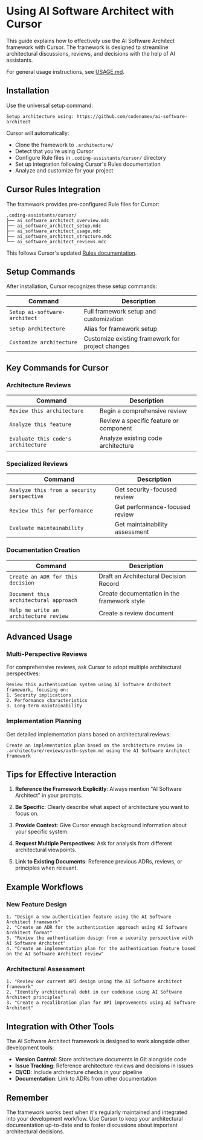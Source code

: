 # Using AI Software Architect with Cursor

This guide explains how to effectively use the AI Software Architect framework with Cursor. The framework is designed to streamline architectural discussions, reviews, and decisions with the help of AI assistants.

For general usage instructions, see [USAGE.md](USAGE.md).

## Installation

Use the universal setup command:

```
Setup architecture using: https://github.com/codenamev/ai-software-architect
```

Cursor will automatically:
- Clone the framework to `.architecture/`
- Detect that you're using Cursor
- Configure Rule files in `.coding-assistants/cursor/` directory
- Set up integration following Cursor's Rules documentation
- Analyze and customize for your project

## Cursor Rules Integration

The framework provides pre-configured Rule files for Cursor:

```
.coding-assistants/cursor/
├── ai_software_architect_overview.mdc
├── ai_software_architect_setup.mdc
├── ai_software_architect_usage.mdc
├── ai_software_architect_structure.mdc
└── ai_software_architect_reviews.mdc
```

This follows Cursor's updated [Rules documentation](https://docs.cursor.com/context/rules).

## Setup Commands

After installation, Cursor recognizes these setup commands:

| Command | Description |
|---------|-------------|
| `Setup ai-software-architect` | Full framework setup and customization |
| `Setup architecture` | Alias for framework setup |
| `Customize architecture` | Customize existing framework for project changes |

## Key Commands for Cursor

### Architecture Reviews

| Command | Description |
|---------|-------------|
| `Review this architecture` | Begin a comprehensive review |
| `Analyze this feature` | Review a specific feature or component |
| `Evaluate this code's architecture` | Analyze existing code architecture |

### Specialized Reviews

| Command | Description |
|---------|-------------|
| `Analyze this from a security perspective` | Get security-focused review |
| `Review this for performance` | Get performance-focused review |
| `Evaluate maintainability` | Get maintainability assessment |

### Documentation Creation

| Command | Description |
|---------|-------------|
| `Create an ADR for this decision` | Draft an Architectural Decision Record |
| `Document this architectural approach` | Create documentation in the framework style |
| `Help me write an architecture review` | Create a review document |

## Advanced Usage

### Multi-Perspective Reviews

For comprehensive reviews, ask Cursor to adopt multiple architectural perspectives:

```
Review this authentication system using AI Software Architect framework, focusing on:
1. Security implications
2. Performance characteristics 
3. Long-term maintainability
```

### Implementation Planning

Get detailed implementation plans based on architectural reviews:

```
Create an implementation plan based on the architecture review in .architecture/reviews/auth-system.md using the AI Software Architect framework
```

## Tips for Effective Interaction

1. **Reference the Framework Explicitly**: Always mention "AI Software Architect" in your prompts.

2. **Be Specific**: Clearly describe what aspect of architecture you want to focus on.

3. **Provide Context**: Give Cursor enough background information about your specific system.

4. **Request Multiple Perspectives**: Ask for analysis from different architectural viewpoints.

5. **Link to Existing Documents**: Reference previous ADRs, reviews, or principles when relevant.

## Example Workflows

### New Feature Design

```
1. "Design a new authentication feature using the AI Software Architect framework"
2. "Create an ADR for the authentication approach using AI Software Architect format"
3. "Review the authentication design from a security perspective with AI Software Architect"
4. "Create an implementation plan for the authentication feature based on the AI Software Architect review"
```

### Architectural Assessment

```
1. "Review our current API design using the AI Software Architect framework"
2. "Identify architectural debt in our codebase using AI Software Architect principles"
3. "Create a recalibration plan for API improvements using AI Software Architect"
```

## Integration with Other Tools

The AI Software Architect framework is designed to work alongside other development tools:

- **Version Control**: Store architecture documents in Git alongside code
- **Issue Tracking**: Reference architecture reviews and decisions in issues
- **CI/CD**: Include architecture checks in your pipeline
- **Documentation**: Link to ADRs from other documentation

## Remember

The framework works best when it's regularly maintained and integrated into your development workflow. Use Cursor to keep your architectural documentation up-to-date and to foster discussions about important architectural decisions.

